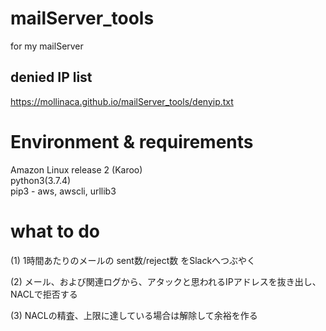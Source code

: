 # mailServer_tools
for my mailServer

## denied IP list

https://mollinaca.github.io/mailServer_tools/denyip.txt

# Environment & requirements

Amazon Linux release 2 (Karoo)  
python3(3.7.4)  
pip3 - aws, awscli, urllib3  

# what to do
(1) 1時間あたりのメールの sent数/reject数 をSlackへつぶやく

(2) メール、および関連ログから、アタックと思われるIPアドレスを抜き出し、NACLで拒否する

(3) NACLの精査、上限に達している場合は解除して余裕を作る

